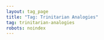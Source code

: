 ```yaml
---
layout: tag_page
title: "Tag: Trinitarian Analogies"
tag: trinitarian-analogies
robots: noindex
---
```

